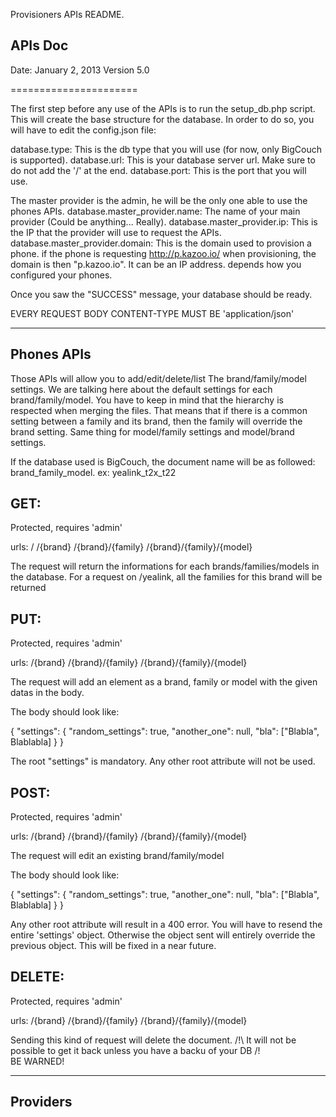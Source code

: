 Provisioners APIs README.

APIs Doc
--------

Date: January 2, 2013
Version 5.0

======================

The first step before any use of the APIs is to run the setup_db.php script.
This will create the base structure for the database.
In order to do so, you will have to edit the config.json file:

database.type: This is the db type that you will use (for now, only BigCouch is supported).
database.url: This is your database server url. Make sure to do not add the '/' at the end.
database.port: This is the port that you will use.

The master provider is the admin, he will be the only one able to use the phones APIs.
database.master_provider.name: The name of your main provider (Could be anything... Really).
database.master_provider.ip: This is the IP that the provider will use to request the APIs.
database.master_provider.domain: This is the domain used to provision a phone. 
    if the phone is requesting http://p.kazoo.io/ when provisioning, the domain is then "p.kazoo.io".
    It can be an IP address. depends how you configured your phones.

Once you saw the "SUCCESS" message, your database should be ready.

EVERY REQUEST BODY CONTENT-TYPE MUST BE 'application/json'


-----------
Phones APIs
-----------

Those APIs will allow you to add/edit/delete/list The brand/family/model settings.
We are talking here about the default settings for each brand/family/model.
You have to keep in mind that the hierarchy is respected when merging the files.
That means that if there is a common setting between a family and its brand, then
the family will override the brand setting. 
Same thing for model/family settings and model/brand settings.

If the database used is BigCouch, the document name will be as followed:
    brand_family_model. ex: yealink_t2x_t22

GET: 
----

Protected, requires 'admin'

urls:
    /
    /{brand}
    /{brand}/{family}
    /{brand}/{family}/{model}

The request will return the informations for each brands/families/models in the database.
For a request on /yealink, all the families for this brand will be returned

PUT:
----

Protected, requires 'admin'

urls:
    /{brand}
    /{brand}/{family}
    /{brand}/{family}/{model}

The request will add an element as a brand, family or model with the given datas in the body.

The body should look like:

{
    "settings": {
        "random_settings": true,
        "another_one": null,
        "bla": ["Blabla", Blablabla]
    }
}

The root "settings" is mandatory. Any other root attribute will not be used.

POST:
-----

Protected, requires 'admin'

urls:
    /{brand}
    /{brand}/{family}
    /{brand}/{family}/{model}

The request will edit an existing brand/family/model

The body should look like:

{
    "settings": {
        "random_settings": true,
        "another_one": null,
        "bla": ["Blabla", Blablabla]
    }
}

Any other root attribute will result in a 400 error.
You will have to resend the entire 'settings' object. 
Otherwise the object sent will entirely override the previous object.
This will be fixed in a near future.

DELETE:
-------

Protected, requires 'admin'

urls:
    /{brand}
    /{brand}/{family}
    /{brand}/{family}/{model}

Sending this kind of request will delete the document.
/!\ It will not be possible to get it back unless you have a backu of your DB /!\
BE WARNED!


---------
Providers
---------